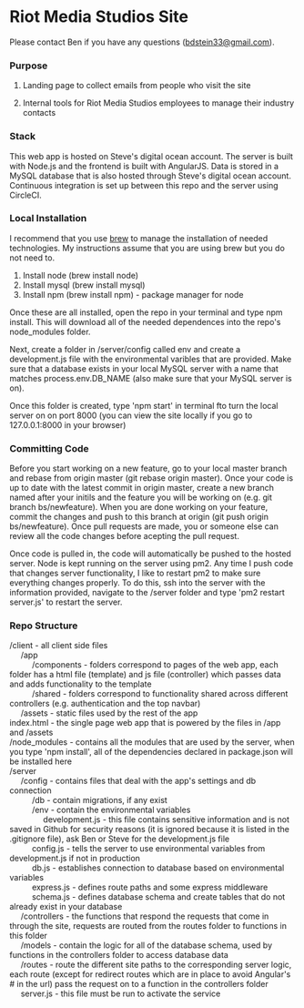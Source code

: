 #  Riot Media Studios Site

Please contact Ben if you have any questions (bdstein33@gmail.com).

### Purpose

1. Landing page to collect emails from people who visit the site

2. Internal tools for Riot Media Studios employees to manage their industry contacts

### Stack

This web app is hosted on Steve's digital ocean account. The server is built with Node.js and the frontend is built with AngularJS. Data is stored in a MySQL database that is also hosted through Steve's digital ocean account. Continuous integration is set up between this repo and the server using CircleCI.

### Local Installation

I recommend that you use [brew](http://www.howtogeek.com/211541/homebrew-for-os-x-easily-installs-desktop-apps-and-terminal-utilities/) to manage the installation of needed technologies. My instructions assume that you are using brew but you do not need to.

1. Install node (brew install node)
2. Install mysql (brew install mysql)
3. Install npm (brew install npm) - package manager for node

Once these are all installed, open the repo in your terminal and type npm install. This will download all of the needed dependences into the repo's node_modules folder.


Next, create a folder in /server/config called env and create a development.js file with the environmental varibles that are provided.  Make sure that a database exists in your local MySQL server with a name that matches process.env.DB_NAME (also make sure that your MySQL server is on).


Once this folder is created, type 'npm start' in terminal fto turn the local server on on port 8000 (you can view the site locally if you go to 127.0.0.1:8000 in your browser)  


### Committing Code

Before you start working on a new feature, go to your local master branch and rebase from origin master (git rebase origin master). Once your code is up to date with the latest commit in origin master, create a new branch named after your initils and the feature you will be working on (e.g. git branch bs/newfeature). When you are done working on your feature, commit the changes and push to this branch at origin (git push origin bs/newfeature). Once pull requests are made, you or someone else can review all the code changes before acepting the pull request.

Once code is pulled in, the code will automatically be pushed to the hosted server.  Node is kept running on the server using pm2.  Any time I push code that changes server functionality, I like to restart pm2 to make sure everything changes properly.  To do this, ssh into the server with the information provided, navigate to the /server folder and type 'pm2 restart server.js' to restart the server.

### Repo Structure

/client - all client side files
  <br />&nbsp;&nbsp;&nbsp;&nbsp;&nbsp;/app 
    <br />&nbsp;&nbsp;&nbsp;&nbsp;&nbsp;&nbsp;&nbsp;&nbsp;&nbsp;&nbsp;/components - folders correspond to pages of the web app, each folder has a html file (template) and js file (controller) which passes data and adds functionality to the template
    <br />&nbsp;&nbsp;&nbsp;&nbsp;&nbsp;&nbsp;&nbsp;&nbsp;&nbsp;&nbsp;/shared - folders correspond to functionality shared across different controllers (e.g. authentication and the top navbar)
  <br />&nbsp;&nbsp;&nbsp;&nbsp;&nbsp;/assets - static files used by the rest of the app
  <br />index.html - the single page web app that is powered by the files in /app and /assets
<br />/node_modules - contains all the modules that are used by the server, when you type 'npm install', all of the dependencies declared in package.json will be installed here
<br />/server
  <br />&nbsp;&nbsp;&nbsp;&nbsp;&nbsp;/config - contains files that deal with the app's settings and db connection
    <br />&nbsp;&nbsp;&nbsp;&nbsp;&nbsp;&nbsp;&nbsp;&nbsp;&nbsp;&nbsp;/db - contain migrations, if any exist
    <br />&nbsp;&nbsp;&nbsp;&nbsp;&nbsp;&nbsp;&nbsp;&nbsp;&nbsp;&nbsp;/env - contain the environmental variables
      <br />&nbsp;&nbsp;&nbsp;&nbsp;&nbsp;&nbsp;&nbsp;&nbsp;&nbsp;&nbsp;&nbsp;&nbsp;&nbsp;&nbsp;&nbsp;development.js - this file contains sensitive information and is not saved in Github for security reasons (it is ignored because it is listed in the .gitignore file), ask Ben or Steve for the development.js file
    <br />&nbsp;&nbsp;&nbsp;&nbsp;&nbsp;&nbsp;&nbsp;&nbsp;&nbsp;&nbsp;config.js - tells the server to use environmental variables from development.js if not in production
    <br />&nbsp;&nbsp;&nbsp;&nbsp;&nbsp;&nbsp;&nbsp;&nbsp;&nbsp;&nbsp;db.js - establishes connection to database based on environmental variables
    <br />&nbsp;&nbsp;&nbsp;&nbsp;&nbsp;&nbsp;&nbsp;&nbsp;&nbsp;&nbsp;express.js - defines route paths and some express middleware
    <br />&nbsp;&nbsp;&nbsp;&nbsp;&nbsp;&nbsp;&nbsp;&nbsp;&nbsp;&nbsp;schema.js - defines database schema and create tables that do not already exist in your database
  <br />&nbsp;&nbsp;&nbsp;&nbsp;&nbsp;/controllers - the functions that respond the requests that come in through the site, requests are routed from the routes folder to functions in this folder 
  <br />&nbsp;&nbsp;&nbsp;&nbsp;&nbsp;/models - contain the logic for all of the database schema, used by functions in the controllers folder to access database data
  <br />&nbsp;&nbsp;&nbsp;&nbsp;&nbsp;/routes - route the different site paths to the corresponding server logic, each route (except for redirect routes which are in place to avoid Angular's # in the url) pass the request on to a function in the controllers folder
  <br />&nbsp;&nbsp;&nbsp;&nbsp;&nbsp;server.js - this file must be run to activate the service

